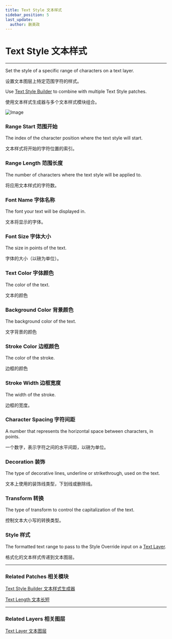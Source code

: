 ```yaml
---
title: Text Style 文本样式
sidebar_position: 5
last_update:
  author: 蒯美政
---
```


# Text Style 文本样式

---

Set the style of a specific range of characters on a text layer.

设置文本图层上特定范围字符的样式。

Use [Text Style Builder](./Text%20Style%20Builder.md) to combine with multiple Text Style patches.

使用文本样式生成器与多个文本样式模块组合。

![Image](@site/static/img/docs/Text/text-style.png)

### Range Start 范围开始

The index of the character position where the text style will start.

文本样式将开始的字符位置的索引。

### Range Length 范围长度

The number of characters where the text style will be applied to.

将应用文本样式的字符数。

### Font Name 字体名称

The font your text will be displayed in.

文本将显示的字体。

### Font Size 字体大小

The size in points of the text.

字体的大小（以磅为单位）。

### Text Color 字体颜色

The color of the text.

文本的颜色

### Background Color 背景颜色

The background color of the text.

文字背景的颜色

### Stroke Color 边框颜色

The color of the stroke.

边框的颜色

### Stroke Width 边框宽度

The width of the stroke.

边框的宽度。

### Character Spacing 字符间距

A number that represents the horizontal space between characters, in points.

一个数字，表示字符之间的水平间距，以磅为单位。

### Decoration 装饰

The type of decorative lines, underline or strikethrough, used on the text.

文本上使用的装饰线类型，下划线或删除线。

### Transform 转换

The type of transform to control the capitalization of the text.

控制文本大小写的转换类型。

### Style 样式

The formatted text range to pass to the Style Override input on a [Text Layer](./../Layer/Text%20Layer.md).

格式化的文本样式传递到文本图层。

------

### Related Patches 相关模块

[Text Style Builder 文本样式生成器](./Text%20Style%20Builder.md)

[Text Length 文本长短](./Text%20Length.md)

------

### Related Layers 相关图层

[Text Layer 文本图层](./../Layer/Text%20Layer.md)
